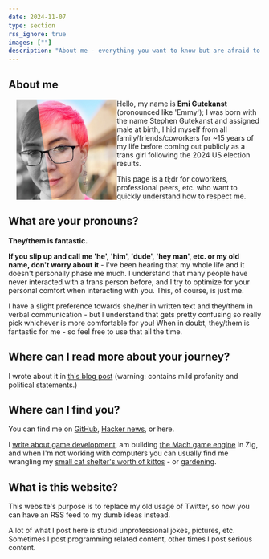 ```yaml
---
date: 2024-11-07
type: section
rss_ignore: true
images: [""]
description: "About me - everything you want to know but are afraid to ask"
---
```


## About me

<img src="/android-chrome-512x512.png" style="width: 200px; float: left; align-self: start !important; margin-left: 1rem;">

Hello, my name is **Emi Gutekanst** (pronounced like 'Emmy'); I was born with the name Stephen Gutekanst and assigned male at birth, I hid myself from all family/friends/coworkers for ~15 years of my life before coming out publicly as a trans girl following the 2024 US election results.

This page is a tl;dr for coworkers, professional peers, etc. who want to quickly understand how to respect me.

## What are your pronouns?

**They/them is fantastic.**

**If you slip up and call me 'he', 'him', 'dude', 'hey man', etc. or my old name, don't worry about it** - I've been hearing that my whole life and it doesn't personally phase me much. I understand that many people have never interacted with a trans person before, and I try to optimize for your personal comfort when interacting with you. This, of course, is just me.

I have a slight preference towards she/her in written text and they/them in verbal communication - but I understand that gets pretty confusing so really pick whichever is more comfortable for you! When in doubt, they/them is fantastic for me - so feel free to use that all the time.

## Where can I read more about your journey?

I wrote about it in [this blog post](https://emidoots.com/2024/coming-out/) (warning: contains mild profanity and political statements.)

## Where can I find you?

You can find me on [GitHub](https://github.com/emidoots), [Hacker news](https://news.ycombinator.com/threads?id=emidoots), or here.

I [write about game development](https://devlog.hexops.com/), am building [the Mach game engine](https://machengine.org/) in Zig, and when I'm not working with computers you can usually find me wrangling my [small cat shelter's worth of kittos](/categories/kittos) - or [gardening](/categories/gardening).

## What is this website?

This website's purpose is to replace my old usage of Twitter, so now you can have an RSS feed to my dumb ideas instead.

A lot of what I post here is stupid unprofessional jokes, pictures, etc. Sometimes I post programming related content, other times I post serious content.
